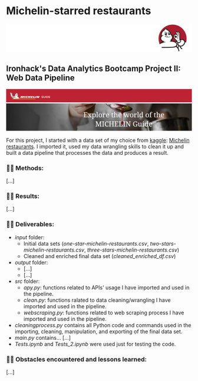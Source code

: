 # Michelin-starred restaurants

![Michelin Guide](/images/michelin_petit.png)

## Ironhack's Data Analytics Bootcamp Project II: Web Data Pipeline

![Michelin Guide](/images/michelin_2.png)
![Michelin Guide](/images/michelin_3.png)

For this project, I started with a data set of my choice from [kaggle](https://www.kaggle.com/): [Michelin restaurants](https://www.kaggle.com/jackywang529/michelin-restaurants#three-stars-michelin-restaurants.csv). I imported it, used my data wrangling skills to clean it up and built a data pipeline that processes the data and produces a result.

### :woman_cook: Methods:

[...]

### :woman_cook: Results:

[...]

### :woman_cook: Deliverables:

* *input* folder:
    * Initial data sets (*one-star-michelin-restaurants.csv*, *two-stars-michelin-restaurants.csv*, *three-stars-michelin-restaurants.csv*)
    * Cleaned and enriched final data set (*cleaned_enriched_df.csv*)
* *output* folder:
    * [...]
    * [...]
* *src* folder:
    * *apy.py*: functions related to APIs' usage I have imported and used in the pipeline.
    * *clean.py*: functions ralated to data cleaning/wrangling I have imported and used in the pipeline.
    * *webscraping.py*: functions related to web scraping process I have imported and used in the pipeline.
* *cleaningprocess.py* contains all Python code and commands used in the importing, cleaning, manipulation, and exporting of the final data set.
* *main.py* contains... [...]
* *Tests.ipynb* and *Tests_2.ipynb* were used just for testing the code.

### :woman_cook: Obstacles encountered and lessons learned:

[...]

